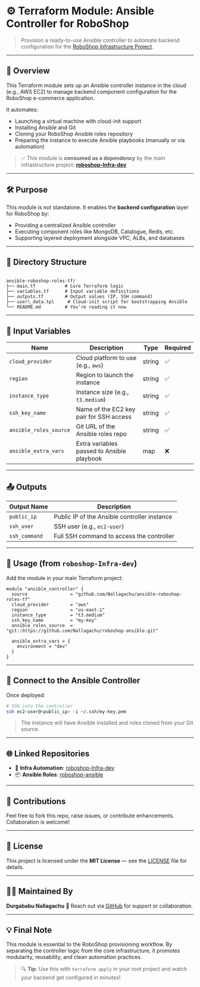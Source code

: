     
# ⚙️ Terraform Module: Ansible Controller for RoboShop

> Provision a ready-to-use Ansible controller to automate backend configuration for the [RoboShop Infrastructure Project](https://github.com/Nallagachu/roboshop-Infra-dev).

---

## 📖 Overview

This Terraform module sets up an Ansible controller instance in the cloud (e.g., AWS EC2) to manage backend component configuration for the RoboShop e-commerce application.

It automates:

- Launching a virtual machine with cloud-init support
- Installing Ansible and Git
- Cloning your RoboShop Ansible roles repository
- Preparing the instance to execute Ansible playbooks (manually or via automation)

> ✅ This module is **consumed as a dependency** by the main infrastructure project: [**roboshop-Infra-dev**](https://github.com/Nallagachu/roboshop-Infra-dev)

---

## 🛠️ Purpose

This module is not standalone. It enables the **backend configuration** layer for RoboShop by:

- Providing a centralized Ansible controller
- Executing component roles like MongoDB, Catalogue, Redis, etc.
- Supporting layered deployment alongside VPC, ALBs, and databases

---

## 📁 Directory Structure

```

ansible-roboshop-roles-tf/
├── main.tf           # Core Terraform logic
├── variables.tf      # Input variable definitions
├── outputs.tf        # Output values (IP, SSH command)
├── user\_data.tpl     # Cloud-init script for bootstrapping Ansible
└── README.md         # You’re reading it now

````

---

## 🔧 Input Variables

| Name                  | Description                                        | Type   | Required |
|-----------------------|----------------------------------------------------|--------|----------|
| `cloud_provider`      | Cloud platform to use (e.g., `aws`)               | string | ✅       |
| `region`              | Region to launch the instance                     | string | ✅       |
| `instance_type`       | Instance size (e.g., `t3.medium`)                 | string | ✅       |
| `ssh_key_name`        | Name of the EC2 key pair for SSH access           | string | ✅       |
| `ansible_roles_source`| Git URL of the Ansible roles repo                 | string | ✅       |
| `ansible_extra_vars`  | Extra variables passed to Ansible playbook        | map    | ❌       |

---

## 📤 Outputs

| Output Name   | Description                                    |
|---------------|------------------------------------------------|
| `public_ip`   | Public IP of the Ansible controller instance   |
| `ssh_user`    | SSH user (e.g., `ec2-user`)                    |
| `ssh_command` | Full SSH command to access the controller      |

---

## 🚀 Usage (from `roboshop-Infra-dev`)

Add the module in your main Terraform project:

```hcl
module "ansible_controller" {
  source                = "github.com/Nallagachu/ansible-roboshop-roles-tf"
  cloud_provider        = "aws"
  region                = "us-east-1"
  instance_type         = "t3.medium"
  ssh_key_name          = "my-key"
  ansible_roles_source  = "git::https://github.com/Nallagachu/roboshop-ansible.git"

  ansible_extra_vars = {
    environment = "dev"
  }
}
````

---

## 🔐 Connect to the Ansible Controller

Once deployed:

```bash
# SSH into the controller
ssh ec2-user@<public_ip> -i ~/.ssh/my-key.pem
```

> The instance will have Ansible installed and roles cloned from your Git source.

---

## 🌐 Linked Repositories

* 🔧 **Infra Automation**: [roboshop-Infra-dev](https://github.com/Nallagachu/roboshop-Infra-dev)
* 📦 **Ansible Roles**: [roboshop-ansible](https://github.com/Nallagachu/roboshop-ansible)

---

## 🤝 Contributions

Feel free to fork this repo, raise issues, or contribute enhancements. Collaboration is welcome!

---

## 📄 License

This project is licensed under the **MIT License** — see the [LICENSE](./LICENSE) file for details.

---

## 🙋‍♂️ Maintained By

**Durgababu Nallagachu**
📧 Reach out via [GitHub](https://github.com/Nallagachu) for support or collaboration.

---

## 💡 Final Note

This module is essential to the RoboShop provisioning workflow. By separating the controller logic from the core infrastructure, it promotes modularity, reusability, and clean automation practices.

> 🔍 **Tip**: Use this with `terraform apply` in your root project and watch your backend get configured in minutes!

```


